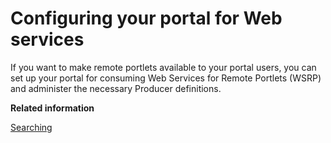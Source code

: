 # Configuring your portal for Web services

If you want to make remote portlets available to your portal users, you can set up your portal for consuming Web Services for Remote Portlets \(WSRP\) and administer the necessary Producer definitions.

**Related information**  


[Searching](../panel_help/h_search_admin_portlets.md)

